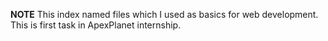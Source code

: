 **NOTE**
This index  named files which I used as basics for web development. This is first task in ApexPlanet internship.
